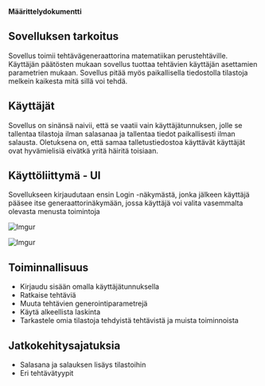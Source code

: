 **Määrittelydokumentti**

## Sovelluksen tarkoitus

Sovellus toimii tehtävägeneraattorina matematiikan perustehtäville. Käyttäjän päätösten mukaan sovellus tuottaa tehtävien käyttäjän asettamien parametrien mukaan. Sovellus pitää myös paikallisella tiedostolla tilastoja melkein kaikesta mitä sillä voi tehdä.

## Käyttäjät

Sovellus on sinänsä naivii, että se vaatii vain käyttäjätunnuksen, jolle se tallentaa tilastoja ilman salasanaa ja tallentaa tiedot paikallisesti ilman salausta. Oletuksena on, että samaa talletustiedostoa käyttävät käyttäjät ovat hyvämielisiä eivätkä yritä häiritä toisiaan.

## Käyttöliittymä - UI

Sovellukseen kirjaudutaan ensin Login -näkymästä, jonka jälkeen käyttäjä pääsee itse generaattorinäkymään, jossa käyttäjä voi valita vasemmalta olevasta menusta toimintoja

![Imgur](https://i.imgur.com/RMu19C9.png)

![Imgur](https://i.imgur.com/OL5xtYL.png)

## Toiminnallisuus

* Kirjaudu sisään omalla käyttäjätunnuksella
* Ratkaise tehtäviä
* Muuta tehtävien generointiparametrejä
* Käytä alkeellista laskinta
* Tarkastele omia tilastoja tehdyistä tehtävistä ja muista toiminnoista

## Jatkokehitysajatuksia

* Salasana ja salauksen lisäys tilastoihin
* Eri tehtävätyypit

